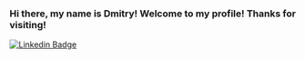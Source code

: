 ### Hi there, my name is Dmitry! Welcome to my profile! Thanks for visiting!
[![Linkedin Badge](https://img.shields.io/badge/-dmt-blue?style=flat&logo=Linkedin&logoColor=white&link=https://www.linkedin.com/in/jlim/)](linkedin.com/in/dmitry-zhigalo-a698b016b/)






